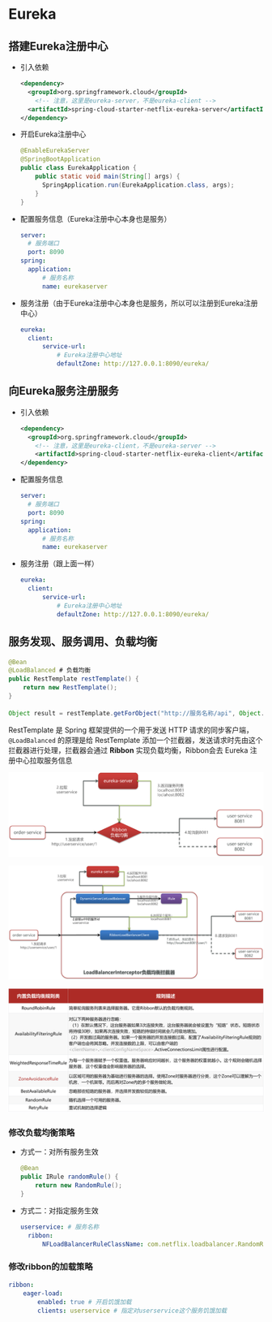 # Eureka

## 搭建Eureka注册中心

- 引入依赖

  ```xml
  <dependency>
  	<groupId>org.springframework.cloud</groupId>
      <!-- 注意，这里是eureka-server，不是eureka-client -->
  	<artifactId>spring-cloud-starter-netflix-eureka-server</artifactId>
  </dependency>
  ```

- 开启Eureka注册中心

  ```java
  @EnableEurekaServer
  @SpringBootApplication
  public class EurekaApplication {
      public static void main(String[] args) {
  		SpringApplication.run(EurekaApplication.class, args);
      }
  }
  ```

- 配置服务信息（Eureka注册中心本身也是服务）

  ```yaml
  server:
  	# 服务端口
  	port: 8090
  spring:
  	application:
  		# 服务名称
  		name: eurekaserver
  ```

- 服务注册（由于Eureka注册中心本身也是服务，所以可以注册到Eureka注册中心）

  ```yaml
  eureka:
  	client:
  		service-url:
  			# Eureka注册中心地址
  			defaultZone: http://127.0.0.1:8090/eureka/
  ```

## 向Eureka服务注册服务

- 引入依赖

  ```xml
  <dependency>
  	<groupId>org.springframework.cloud</groupId>
      <!-- 注意，这里是eureka-client，不是eureka-server -->
      <artifactId>spring-cloud-starter-netflix-eureka-client</artifactId>
  </dependency>
  ```

- 配置服务信息

  ```yaml
  server:
  	# 服务端口
  	port: 8090
  spring:
  	application:
  		# 服务名称
  		name: eurekaserver
  ```

- 服务注册（跟上面一样）

  ```yaml
  eureka:
  	client:
  		service-url:
  			# Eureka注册中心地址
  			defaultZone: http://127.0.0.1:8090/eureka/
  ```

## 服务发现、服务调用、负载均衡

```java
@Bean
@LoadBalanced # 负载均衡
public RestTemplate restTemplate() {
    return new RestTemplate();
}

Object result = restTemplate.getForObject("http://服务名称/api", Object.class);
```

RestTemplate 是 Spring 框架提供的一个用于发送 HTTP 请求的同步客户端，`@LoadBalanced` 的原理是给 RestTemplate 添加一个拦截器，发送请求时先由这个拦截器进行处理，拦截器会通过 **Ribbon** 实现负载均衡，Ribbon会去 Eureka 注册中心拉取服务信息

![image-20240105112255797](https://raw.githubusercontent.com/GIT-GAZZ/typora-cloud-image/master/image/image-20240105112255797-4f9199ad2d1dac99114cdd16b6b90e26.png)

![image-20240105113551241](https://raw.githubusercontent.com/GIT-GAZZ/typora-cloud-image/master/image/image-20240105113551241-277dadefc392149e70e68d80854b25d9.png)

![image-20240105113740045](https://raw.githubusercontent.com/GIT-GAZZ/typora-cloud-image/master/image/image-20240105113740045-1a4e3bff0693453f881a976194646ca5.png)

### 修改负载均衡策略

- 方式一：对所有服务生效

  ```java
  @Bean
  public IRule randomRule() {
      return new RandomRule();
  }
  ```

- 方式二：对指定服务生效

  ```yaml
  userservice: # 服务名称
  	ribbon:
  		NFLoadBalancerRuleClassName: com.netflix.loadbalancer.RandomRule # 负载均衡策略-随机
  ```

### 修改ribbon的加载策略

```yaml
ribbon:
	eager-load:
		enabled: true # 开启饥饿加载
		clients: userservice # 指定对userservice这个服务饥饿加载
```

